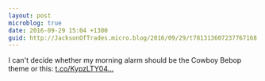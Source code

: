 ```yaml
---
layout: post
microblog: true
date: 2016-09-29 15:04 +1300
guid: http://JacksonOfTrades.micro.blog/2016/09/29/t781313607237767168.html
---
```

I can't decide whether my morning alarm should be the Cowboy Bebop theme or this: [t.co/KypzLTY04...](https://t.co/KypzLTY04c)
